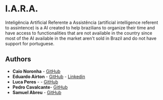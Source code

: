 # I.A.R.A.
Inteligência Artificial Referente a Assistência (artificial intelligence referent to assintence) is a AI created to help brazilians to organize their time and have access to functionalities that are not available in the country since most of the AI available in the market aren't sold in Brazil and do not have support for portuguese.

## Authors

* **Caio Noronha** - [GitHub](https://github.com/CaioNoronha)
* **Eduardo Airton** - [GitHub](https://github.com/EduardoAirton) - [Linkedin](https://www.linkedin.com/in/eduardo-airton/)
* **Luca Peres** - - [GitHub](https://github.com/LucaPres)
* **Pedro Cavalcante**- [GitHub](https://github.com/PedroCavati)
* **Samuel Abreu** - [GitHub](https://github.com/Samuel-Abreu)


